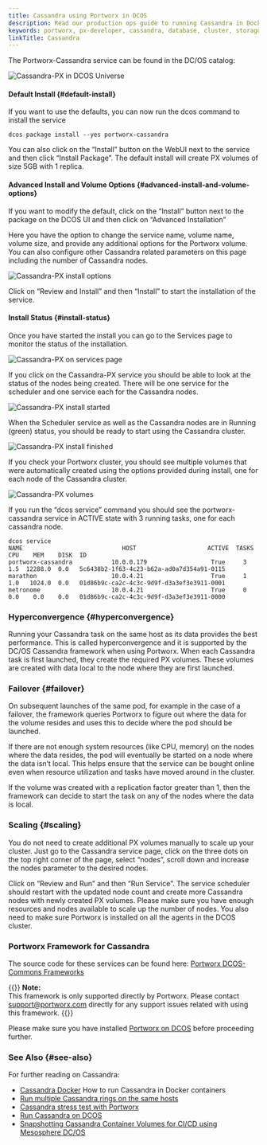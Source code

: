 ```yaml
---
title: Cassandra using Portworx in DCOS
description: Read our production ops guide to running Cassandra in Docker containers today! Failover faster, improve density and simplify operations.
keywords: portworx, px-developer, cassandra, database, cluster, storage
linkTitle: Cassandra
---
```


The Portworx-Cassandra service can be found in the DC/OS catalog:

![Cassandra-PX in DCOS Universe](/img/dcos-cassandra-px-universe.png)

#### Default Install {#default-install}

If you want to use the defaults, you can now run the dcos command to install the service

```text
dcos package install --yes portworx-cassandra
```

You can also click on the “Install” button on the WebUI next to the service and then click “Install Package”. The default install will create PX volumes of size 5GB with 1 replica.

#### Advanced Install and Volume Options {#advanced-install-and-volume-options}

If you want to modify the default, click on the “Install” button next to the package on the DCOS UI and then click on “Advanced Installation”

Here you have the option to change the service name, volume name, volume size, and provide any additional options for the Portworx volume. You can also configure other Cassandra related parameters on this page including the number of Cassandra nodes.

![Cassandra-PX install options](/img/dcos-cassandra-px-install-options.png)

Click on “Review and Install” and then “Install” to start the installation of the service.

#### Install Status {#install-status}

Once you have started the install you can go to the Services page to monitor the status of the installation.

![Cassandra-PX on services page](/img/dcos-cassandra-px-service.png)

If you click on the Cassandra-PX service you should be able to look at the status of the nodes being created. There will be one service for the scheduler and one service each for the Cassandra nodes.

![Cassandra-PX install started](/img/dcos-cassandra-px-started-install.png)

When the Scheduler service as well as the Cassandra nodes are in Running \(green\) status, you should be ready to start using the Cassandra cluster.

![Cassandra-PX install finished](/img/dcos-cassandra-px-finished-install.png)

If you check your Portworx cluster, you should see multiple volumes that were automatically created using the options provided during install, one for each node of the Cassandra cluster.

![Cassandra-PX volumes](/img/dcos-cassandra-px-volume-list.png)

If you run the “dcos service” command you should see the portworx-cassandra service in ACTIVE state with 3 running tasks, one for each cassandra node.

```text
dcos service
NAME                            HOST                    ACTIVE  TASKS  CPU    MEM    DISK  ID
portworx-cassandra           10.0.0.179                  True     3    1.5  12288.0  0.0   5c6438b2-1f63-4c23-b62a-ad0a7d354a91-0115
marathon                     10.0.4.21                   True     1    1.0   1024.0  0.0   01d86b9c-ca2c-4c3c-9d9f-d3a3ef3e3911-0001
metronome                    10.0.4.21                   True     0    0.0    0.0    0.0   01d86b9c-ca2c-4c3c-9d9f-d3a3ef3e3911-0000
```

### Hyperconvergence {#hyperconvergence}

Running your Cassandra task on the same host as its data provides the best performance. This is called hyperconvergence and it is supported by the DC/OS Cassandra framework when using Portworx. When each Cassandra task is first launched, they create the required PX volumes. These volumes are created with data local to the node where they are first launched.

### Failover {#failover}

On subsequent launches of the same pod, for example in the case of a failover, the framework queries Portworx to figure out where the data for the volume resides and uses this to decide where the pod should be launched.

If there are not enough system resources \(like CPU, memory\) on the nodes where the data resides, the pod will eventually be started on a node where the data isn’t local. This helps ensure that the service can be bought online even when resource utilization and tasks have moved around in the cluster.

If the volume was created with a replication factor greater than 1, then the framework can decide to start the task on any of the nodes where the data is local.

### Scaling {#scaling}

You do not need to create additional PX volumes manually to scale up your cluster. Just go to the Cassandra service page, click on the three dots on the top right corner of the page, select “nodes”, scroll down and increase the nodes parameter to the desired nodes.

Click on “Review and Run” and then “Run Service”. The service scheduler should restart with the updated node count and create more Cassandra nodes with newly created PX volumes. Please make sure you have enough resources and nodes available to scale up the number of nodes. You also need to make sure Portworx is installed on all the agents in the DCOS cluster.

### Portworx Framework for Cassandra

The source code for these services can be found here: [Portworx DCOS-Commons Frameworks](https://github.com/portworx/dcos-commons)

{{<info>}}
**Note:**  
This framework is only supported directly by Portworx. Please contact support@portworx.com directly for any support issues related with using this framework.
{{</info>}}

Please make sure you have installed [Portworx on DCOS](/install-with-other/dcos) before proceeding further.

### See Also {#see-also}

For further reading on Cassandra:

* [Cassandra Docker](https://portworx.com/use-case/cassandra-docker-container/) How to run Cassandra in Docker containers
* [Run multiple Cassandra rings on the same hosts](https://portworx.com/run-multiple-cassandra-clusters-hosts/)
* [Cassandra stress test with Portworx](/portworx-install-with-kubernetes/application-install-with-kubernetes/cassandra)
* [Run Cassandra on DCOS](/install-with-other/dcos/application-installs/cassandra)
* [Snapshotting Cassandra Container Volumes for CI/CD using Mesosphere DC/OS](https://portworx.com/snapshotting-cassandra-container-volumes-ci-using-mesosphere-dcos/)

